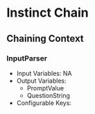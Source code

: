 # Instinct Chain



## Chaining Context


### InputParser


* Input Variables: NA
* Output Variables:
  * PromptValue
  * QuestionString
* Configurable Keys:
